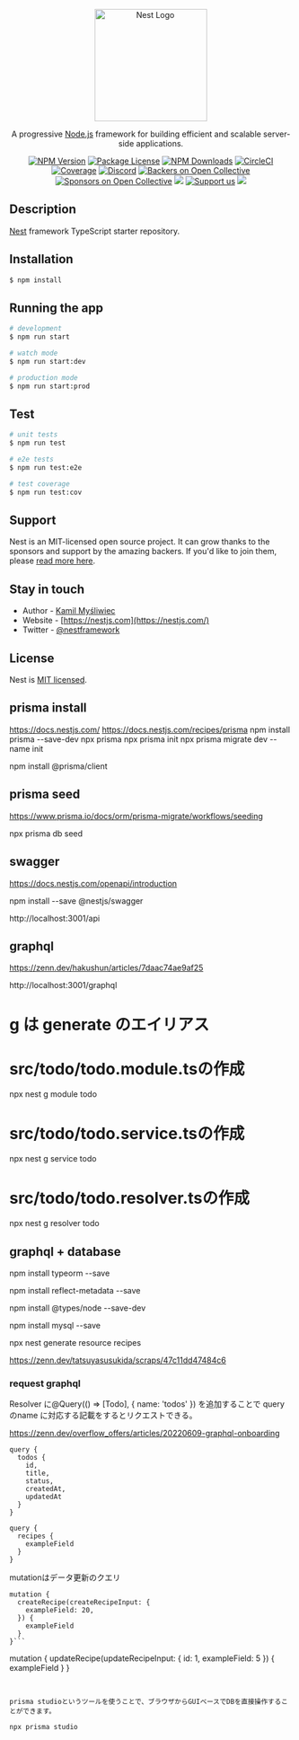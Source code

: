 <p align="center">
  <a href="http://nestjs.com/" target="blank"><img src="https://nestjs.com/img/logo-small.svg" width="200" alt="Nest Logo" /></a>
</p>

[circleci-image]: https://img.shields.io/circleci/build/github/nestjs/nest/master?token=abc123def456
[circleci-url]: https://circleci.com/gh/nestjs/nest

  <p align="center">A progressive <a href="http://nodejs.org" target="_blank">Node.js</a> framework for building efficient and scalable server-side applications.</p>
    <p align="center">
<a href="https://www.npmjs.com/~nestjscore" target="_blank"><img src="https://img.shields.io/npm/v/@nestjs/core.svg" alt="NPM Version" /></a>
<a href="https://www.npmjs.com/~nestjscore" target="_blank"><img src="https://img.shields.io/npm/l/@nestjs/core.svg" alt="Package License" /></a>
<a href="https://www.npmjs.com/~nestjscore" target="_blank"><img src="https://img.shields.io/npm/dm/@nestjs/common.svg" alt="NPM Downloads" /></a>
<a href="https://circleci.com/gh/nestjs/nest" target="_blank"><img src="https://img.shields.io/circleci/build/github/nestjs/nest/master" alt="CircleCI" /></a>
<a href="https://coveralls.io/github/nestjs/nest?branch=master" target="_blank"><img src="https://coveralls.io/repos/github/nestjs/nest/badge.svg?branch=master#9" alt="Coverage" /></a>
<a href="https://discord.gg/G7Qnnhy" target="_blank"><img src="https://img.shields.io/badge/discord-online-brightgreen.svg" alt="Discord"/></a>
<a href="https://opencollective.com/nest#backer" target="_blank"><img src="https://opencollective.com/nest/backers/badge.svg" alt="Backers on Open Collective" /></a>
<a href="https://opencollective.com/nest#sponsor" target="_blank"><img src="https://opencollective.com/nest/sponsors/badge.svg" alt="Sponsors on Open Collective" /></a>
  <a href="https://paypal.me/kamilmysliwiec" target="_blank"><img src="https://img.shields.io/badge/Donate-PayPal-ff3f59.svg"/></a>
    <a href="https://opencollective.com/nest#sponsor"  target="_blank"><img src="https://img.shields.io/badge/Support%20us-Open%20Collective-41B883.svg" alt="Support us"></a>
  <a href="https://twitter.com/nestframework" target="_blank"><img src="https://img.shields.io/twitter/follow/nestframework.svg?style=social&label=Follow"></a>
</p>
  <!--[![Backers on Open Collective](https://opencollective.com/nest/backers/badge.svg)](https://opencollective.com/nest#backer)
  [![Sponsors on Open Collective](https://opencollective.com/nest/sponsors/badge.svg)](https://opencollective.com/nest#sponsor)-->

## Description

[Nest](https://github.com/nestjs/nest) framework TypeScript starter repository.

## Installation

```bash
$ npm install
```

## Running the app

```bash
# development
$ npm run start

# watch mode
$ npm run start:dev

# production mode
$ npm run start:prod
```

## Test

```bash
# unit tests
$ npm run test

# e2e tests
$ npm run test:e2e

# test coverage
$ npm run test:cov
```

## Support

Nest is an MIT-licensed open source project. It can grow thanks to the sponsors and support by the amazing backers. If you'd like to join them, please [read more here](https://docs.nestjs.com/support).

## Stay in touch

- Author - [Kamil Myśliwiec](https://kamilmysliwiec.com)
- Website - [https://nestjs.com](https://nestjs.com/)
- Twitter - [@nestframework](https://twitter.com/nestframework)

## License

Nest is [MIT licensed](LICENSE).



## prisma install
https://docs.nestjs.com/
https://docs.nestjs.com/recipes/prisma
npm install prisma --save-dev
npx prisma
npx prisma init
npx prisma migrate dev --name init

npm install @prisma/client


## prisma seed

https://www.prisma.io/docs/orm/prisma-migrate/workflows/seeding

npx prisma db seed 

## swagger

https://docs.nestjs.com/openapi/introduction

npm install --save @nestjs/swagger


http://localhost:3001/api



## graphql

https://zenn.dev/hakushun/articles/7daac74ae9af25

http://localhost:3001/graphql




# g は generate のエイリアス
# src/todo/todo.module.tsの作成
npx nest g module todo
# src/todo/todo.service.tsの作成
npx nest g service todo
# src/todo/todo.resolver.tsの作成
npx nest g resolver todo



## graphql + database

npm install typeorm --save

npm install reflect-metadata --save

npm install @types/node --save-dev


npm install mysql --save



npx nest generate resource recipes

https://zenn.dev/tatsuyasusukida/scraps/47c11dd47484c6




### request graphql

Resolver に@Query(() => [Todo], { name: 'todos' }) を追加することで query のname に対応する記載をするとリクエストできる。

https://zenn.dev/overflow_offers/articles/20220609-graphql-onboarding


```
query {
  todos {
    id,
    title,
    status,
    createdAt,
    updatedAt
  }
}
```


```
query {
  recipes {
    exampleField
  }
}
```

mutationはデータ更新のクエリ

```
mutation {
  createRecipe(createRecipeInput: {
    exampleField: 20,
  }) {
    exampleField
  }
}```

```
mutation {
  updateRecipe(updateRecipeInput: {
    id: 1,
    exampleField: 5
  }) {
    exampleField
  }
}
```


prisma studioというツールを使うことで、ブラウザからGUIベースでDBを直接操作することができます。

npx prisma studio